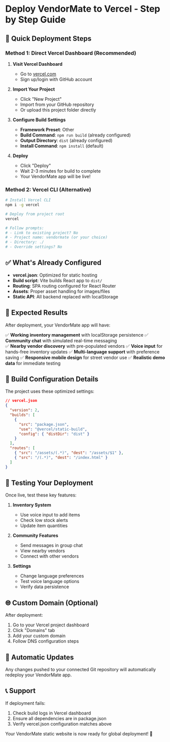 # Deploy VendorMate to Vercel - Step by Step Guide

## 🚀 Quick Deployment Steps

### Method 1: Direct Vercel Dashboard (Recommended)

1. **Visit Vercel Dashboard**
   - Go to [vercel.com](https://vercel.com)
   - Sign up/login with GitHub account

2. **Import Your Project**
   - Click "New Project"
   - Import from your GitHub repository
   - Or upload this project folder directly

3. **Configure Build Settings**
   - **Framework Preset**: Other
   - **Build Command**: `npm run build` (already configured)
   - **Output Directory**: `dist` (already configured)
   - **Install Command**: `npm install` (default)

4. **Deploy**
   - Click "Deploy"
   - Wait 2-3 minutes for build to complete
   - Your VendorMate app will be live!

### Method 2: Vercel CLI (Alternative)

```bash
# Install Vercel CLI
npm i -g vercel

# Deploy from project root
vercel

# Follow prompts:
# - Link to existing project? No
# - Project name: vendormate (or your choice)
# - Directory: ./
# - Override settings? No
```

## ✅ What's Already Configured

- **vercel.json**: Optimized for static hosting
- **Build script**: Vite builds React app to `dist/`
- **Routing**: SPA routing configured for React Router
- **Assets**: Proper asset handling for images/files
- **Static API**: All backend replaced with localStorage

## 🎯 Expected Results

After deployment, your VendorMate app will have:

✅ **Working inventory management** with localStorage persistence
✅ **Community chat** with simulated real-time messaging  
✅ **Nearby vendor discovery** with pre-populated vendors
✅ **Voice input** for hands-free inventory updates
✅ **Multi-language support** with preference saving
✅ **Responsive mobile design** for street vendor use
✅ **Realistic demo data** for immediate testing

## 🔧 Build Configuration Details

The project uses these optimized settings:

```json
// vercel.json
{
  "version": 2,
  "builds": [
    {
      "src": "package.json",
      "use": "@vercel/static-build",
      "config": { "distDir": "dist" }
    }
  ],
  "routes": [
    { "src": "/assets/(.*)", "dest": "/assets/$1" },
    { "src": "/(.*)", "dest": "/index.html" }
  ]
}
```

## 📱 Testing Your Deployment

Once live, test these key features:

1. **Inventory System**
   - Use voice input to add items
   - Check low stock alerts
   - Update item quantities

2. **Community Features**
   - Send messages in group chat
   - View nearby vendors
   - Connect with other vendors

3. **Settings**
   - Change language preferences
   - Test voice language options
   - Verify data persistence

## 🌐 Custom Domain (Optional)

After deployment:
1. Go to your Vercel project dashboard
2. Click "Domains" tab
3. Add your custom domain
4. Follow DNS configuration steps

## 🔄 Automatic Updates

Any changes pushed to your connected Git repository will automatically redeploy your VendorMate app.

## 📞 Support

If deployment fails:
1. Check build logs in Vercel dashboard
2. Ensure all dependencies are in package.json
3. Verify vercel.json configuration matches above

Your VendorMate static website is now ready for global deployment! 🎉
